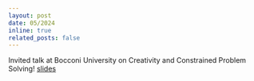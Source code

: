 ```yaml
---
layout: post
date: 05/2024
inline: true
related_posts: false
---
```


Invited talk at Bocconi University on Creativity and Constrained Problem Solving! [slides](https://drive.google.com/file/d/1Hnlfz-JMFE0o0ISYL3PvFElG0gVVBEkl/view?usp=sharing)